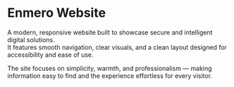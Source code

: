 # Enmero Website

A modern, responsive website built to showcase secure and intelligent digital solutions.  
It features smooth navigation, clear visuals, and a clean layout designed for accessibility and ease of use.  

The site focuses on simplicity, warmth, and professionalism — making information easy to find and the experience effortless for every visitor.  
